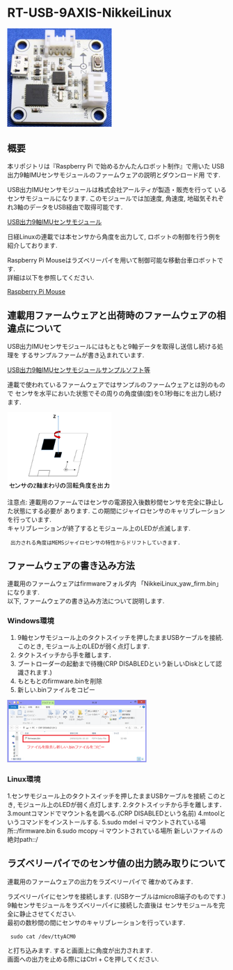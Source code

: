 # RT-USB-9AXIS-NikkeiLinux

<img src="./image/RT-USB-9AXIS-picture.png" width="240">

## 概要

本リポジトリは『Raspberry Pi で始めるかんたんロボット制作』で用いた
USB出力9軸IMUセンサモジュールのファームウェアの説明とダウンロード用
です.  

USB出力IMUセンサモジュールは株式会社アールティが製造・販売を行って
いるセンサモジュールになります.
このモジュールでは加速度, 角速度, 地磁気それぞれ3軸のデータをUSB経由で取得可能です.  

[USB出力9軸IMUセンサモジュール](http://products.rt-net.jp/iot/usb9axisimu/)

日経Linuxの連載では本センサから角度を出力して, ロボットの制御を行う例を
紹介しております.  

Raspberry Pi Mouseはラズベリーパイを用いて制御可能な移動台車ロボットです.  
詳細は以下を参照してください.

[Raspberry Pi Mouse](http://products.rt-net.jp/micromouse/raspberry-pi-mouse)


## 連載用ファームウェアと出荷時のファームウェアの相違点について

USB出力IMUセンサモジュールにはもともと9軸データを取得し送信し続ける処理を
するサンプルファームが書き込まれています.  

[USB出力9軸IMUセンサモジュールサンプルソフト等](http://www.rt-shop.jp/download/RT-IMU9/)

連載で使われているファームウェアではサンプルのファームウェアとは別のもので
センサを水平においた状態でその周りの角度値(度)を0.1秒毎にを出力し続けます.  

<img src="./image/正方向の図.png" width="240">

注意点:
     連載用のファームではセンサの電源投入後数秒間センサを完全に静止した状態にする必要が
     あります.  この期間にジャイロセンサのキャリブレーションを行っています.  
     キャリブレーションが終了するとモジュール上のLEDが点滅します.  

     出力される角度はMEMSジャイロセンサの特性からドリフトしていきます.  


## ファームウェアの書き込み方法
連載用のファームウェアはfirmwareフォルダ内
「NikkeiLinux_yaw_firm.bin」になります.  
以下, ファームウェアの書き込み方法について説明します.  

### Windows環境

1.	9軸センサモジュール上のタクトスイッチを押したままUSBケーブルを接続.このとき, モジュール上のLEDが弱く点灯します.
2.	タクトスイッチから手を離します．
3.	ブートローダーの起動まで待機(CRP DISABLEDという新しいDiskとして認識されます.)
4.	もともとのfirmware.binを削除
5.	新しい.binファイルをコピー

<img src="./image/ファーム書き込みwin.png" width="320">

### Linux環境

1.センサモジュール上のタクトスイッチを押したままUSBケーブルを接続
このとき, モジュール上のLEDが弱く点灯します.
2.タクトスイッチから手を離します．
3.mountコマンドでマウント名を調べる.(CRP DISABLEDという名前)
4.mtoolというコマンドをインストールする.
5.sudo mdel –i マウントされている場所::/firmware.bin
6.sudo mcopy –i マウントされている場所 新しいファイルの絶対path::/


## ラズベリーパイでのセンサ値の出力読み取りについて
連載用のファームウェアの出力をラズベリーパイで
確かめてみます.  

ラズベリーパイにセンサを接続します.
(USBケーブルはmicroB端子のものです.)
9軸センサモジュールをラズベリーパイに接続した直後は
センサモジュールを完全に静止させてください.  
最初の数秒間の間にセンサのキャリブレーションを行っています.

     sudo cat /dev/ttyACM0

と打ち込みます.  すると画面上に角度が出力されます.  
画面への出力を止める際にはCtrl + Cを押してください.  




